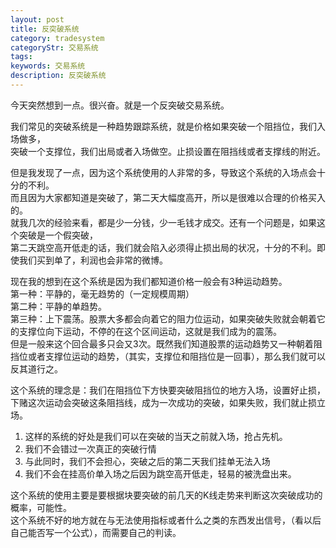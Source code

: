 ```yaml
---
layout: post
title: 反突破系统
category: tradesystem
categoryStr: 交易系统
tags: 
keywords: 交易系统
description: 反突破系统
---
```



今天突然想到一点。很兴奋。就是一个反突破交易系统。

我们常见的突破系统是一种趋势跟踪系统，就是价格如果突破一个阻挡位，我们入场做多，  
突破一个支撑位，我们出局或者入场做空。止损设置在阻挡线或者支撑线的附近。

但是我发现了一点，因为这个系统使用的人非常的多，导致这个系统的入场点会十分的不利。  
而且因为大家都知道是突破了，第二天大幅度高开，所以是很难以合理的价格买入的。  
就我几次的经验来看，都是少一分钱，少一毛钱才成交。还有一个问题是，如果这个突破是一个假突破，  
第二天跳空高开低走的话，我们就会陷入必须得止损出局的状况，十分的不利。即使我们买到单了，利润也会非常的微博。  

现在我的想到在这个系统是因为我们都知道价格一般会有3种运动趋势。  
第一种：平静的，毫无趋势的（一定规模周期）  
第二种：平静的单趋势。   
第三种：上下震荡。股票大多都会向着它的阻力位运动，如果突破失败就会朝着它的支撑位向下运动，不停的在这个区间运动，这就是我们成为的震荡。  
但是一般来这个回合最多只会又3次。既然我们知道股票的运动趋势又一种朝着阻挡位或者支撑位运动的趋势，（其实，支撑位和阻挡位是一回事），那么我们就可以反其道行之。

这个系统的理念是：我们在阻挡位下方快要突破阻挡位的地方入场，设置好止损，下赌这次运动会突破这条阻挡线，成为一次成功的突破，如果失败，我们就止损立场。

1. 这样的系统的好处是我们可以在突破的当天之前就入场，抢占先机。
2. 我们不会错过一次真正的突破行情
3. 与此同时，我们不会担心，突破之后的第二天我们挂单无法入场
4. 我们不会在挂高价单入场之后因为跳空高开低走，轻易的被洗盘出来。

这个系统的使用主要是要根据块要突破的前几天的K线走势来判断这次突破成功的概率，可能性。  
这个系统不好的地方就在与无法使用指标或者什么之类的东西发出信号，（看以后自己能否写一个公式），而需要自己的判读。


